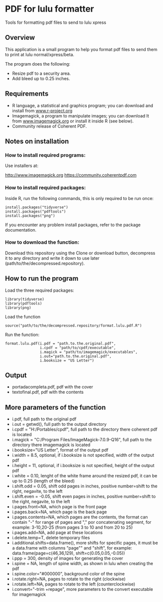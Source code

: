 # PDF for lulu formatter

Tools for formatting pdf files to send to lulu xpress

## Overview

This application is a small program to help you format pdf files to send them to print at lulu normal/xpress/beta.

The program does the following:

* Resize pdf to a security area.
* Add bleed up to 0.25 inches.

## Requirements

* R language, a statistical and graphics program; you can download and install from www.r-project.org
* Imagemagick, a program to manipulate images; you can download It from www.imagemagick.org or install it inside R (see below).
* Community release of Coherent PDF.

## Notes on installation

### How to install required programs:

Use installers at:

http://www.imagemagick.org
https://community.coherentpdf.com

### How to install required packages:

Inside R, run the following commands, this is only required to be run once:

```
install.packages("tidyverse")
install.packages("pdftools")
install.packages("png")
```

If you encounter any problem install packages, refer to the package documentation.

### How to download the function:

Download this repository using the Clone or download button, decompress it to any directory and write it down to use later (path/to/the/decompressed.repository).

## How to run the program

Load the three required packages:

```
library(tidyverse)
library(pdftools)
library(png)
```

Load the function

```
source("path/to/the/decompressed.repository/format.lulu.pdf.R")
```

Run the function:

```
format.lulu.pdf(i.pdf = "path.to.the.original.pdf", 
                i.cpdf = "path/to/cpdf/executable", 
                i.magick = "path/to/imagemagick/executables",
                i.out="path.to.the.original.pdf",
                i.booksize = "US Letter")
```

## Output

* portadacompleta.pdf, pdf with the cover
* textofinal.pdf, pdf with the contents

## More parameters of the function

* i.pdf, full path to the original pdf 
* i.out = getwd(), full path to the output directory 
* i.cpdf = "H:/Portables/cpdf", full path to the directory there coherent pdf is located
* i.magick = "C:/Program Files/ImageMagick-7.0.9-Q16", full path to the directory there imagemagick is located
* i.booksize="US Letter", format of the output pdf
* i.width = 8.5, optional, if i.booksize is not specified, width of the output pdf
* i.height = 11, optional, if i.booksize is not specified, height of the output pdf
* i.white = 0.10, lenght of the white frame around the resized pdf, it can be up to 0.25 (length of the bleed)
* i.shift.odd = 0.05, shift odd pages in inches, positive number=shift to the right, negavite, to the left
* i.shift.even = -0.05, shift even pages in inches, positive number=shift to the right, negavite, to the left
* i.pages.front=NA, which page is the front page
* i.pages.back=NA, which page is the back page
* i.pages.contents=NA, which pages are the contents, the format can contain "-" for range of pages and "," por concatenating segment, for example: 3-10,20-25 (from pages 3 to 10 and from 20 to 25)
* i.pages.add=NA, add page at these locations
* i.delete.temp=T, delete temporary files
* i.additional.shifts=data.frame(), more shifts for specific pages, it must be a data.frame with columns "page"" and "shift", for example: data.frame(page=c(46,36,129), shift=c(0.05,0.05,-0.05))
* i.ppp = 300, density of images for generating the cover
* i.spine = NA, length of spine width, as shown in lulu when creating the pdf
* i.spine.color="#000000", background color of the spine
* i.rotate.right=NA, pages to rotate to the right (clockwise)
* i.rotate.left=NA, pages to rotate to the left (counterclockwise)
* i.convert="-trim +repage", more parameters to the convert executable for imagemagick
